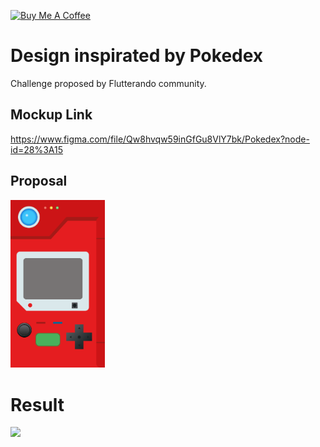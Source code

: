 
[![Buy Me A Coffee](https://img.shields.io/badge/Donate-Buy%20Me%20A%20Coffee-yellow.svg)](https://www.buymeacoffee.com/bwolf)

# Design inspirated by Pokedex

Challenge proposed by Flutterando community.

## Mockup Link
https://www.figma.com/file/Qw8hvqw59inGfGu8VlY7bk/Pokedex?node-id=28%3A15

## Proposal
<img src="screenshots/mockup.png" style="width:30%">

# Result
<img src="https://github.com/Bwolfs2/pokedex/blob/master/pokedex.PNGf" >
